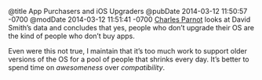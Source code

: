@title App Purchasers and iOS Upgraders
@pubDate 2014-03-12 11:50:57 -0700
@modDate 2014-03-12 11:51:41 -0700
<a href="http://cocoamine.net/blog/2014/03/08/correlating-app-purchases-and-os-upgrades/">Charles Parnot</a> looks at David Smith’s data and concludes that yes, people who don’t upgrade their OS are the kind of people who don’t buy apps.

Even were this not true, I maintain that it’s too much work to support older versions of the OS for a pool of people that shrinks every day. It’s better to spend time on <em>awesomeness</em> over <em>compatibility</em>.
